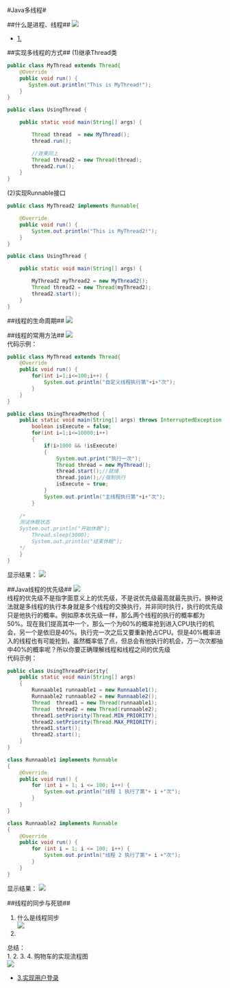 ﻿#Java多线程#

##什么是进程、线程##
![](/学习日志/images/20160715101324.png)<br>
- [1.](../chapter06/src/chapter06/cookies/LastAccessServlet.java)

##实现多线程的方式##
(1)继承Thread类
```java
public class MyThread extends Thread{
    @Override
    public void run() {
       System.out.println("This is MyThread!");
    }
}

public class UsingThread {

    public static void main(String[] args) {

        Thread thread  = new MyThread();
        thread.run();

        //效果同上
        Thread thread2 = new Thread(thread);
        thread2.run();
    }
}

```

(2)实现Runnable接口
```java
public class MyThread2 implements Runnable{

    @Override
    public void run() {
        System.out.println("This is MyThread2!");
    }
}

public class UsingThread {

    public static void main(String[] args) {

        MyThread2 myThread2 = new MyThread2();
        Thread thread2 = new Thread(myThread2);
        thread2.start();
    }
}


```
##线程的生命周期##
![](/学习日志/images/20160715111052.png)<br>

##线程的常用方法##
![](/学习日志/images/20160715111444.png)<br>
代码示例：
```java
public class MyThread extends Thread{
    @Override
    public void run() {
        for(int i=1;i<=100;i++) {
            System.out.println("自定义线程执行第"+i+"次");
        }
    }
}

public class UsingThreadMethod {
    public static void main(String[] args) throws InterruptedException {
        boolean isExecute = false;
        for(int i=1;i<=10000;i++)
        {
            if(i>1000 && !isExecute)
            {
                System.out.print("执行一次");
                Thread thread = new MyThread();
                thread.start();//就绪
                thread.join();//强制执行
                isExecute = true;
            }
            System.out.println("主线程执行第"+i+"次");
        }
	
	/*
	测试休眠状态
	System.out.println("开始休眠");
        Thread.sleep(3000);
        System.out.println("结束休眠");
	*/
    }
}

```
显示结果：
![](/学习日志/images/20160715143525.png)

##Java线程的优先级##
![](/学习日志/images/20160715113630.png)<br>
线程的优先级不是指字面意义上的优先级，不是说优先级最高就最先执行。换种说法就是多线程的执行本身就是多个线程的交换执行，并非同时执行，执行的优先级只是他执行的概率。例如原本优先级一样，那么两个线程的执行的概率都为50%。现在我们提高其中一个，那么一个为60%的概率抢到进入CPU执行的机会，另一个是依旧是40%。执行完一次之后又要重新抢占CPU。但是40%概率进入的线程也有可能抢到，虽然概率低了点，但总会有他执行的机会，万一次次都抽中40%的概率呢？所以你要正确理解线程和线程之间的优先级  
代码示例：
```java
public class UsingThreadPriority{
    public static void main(String[] args)
    {
        Runnaable1 runnaable1 = new Runnaable1();
        Runnaable2 runnaable2 = new Runnaable2();
        Thread  thread1 = new Thread(runnaable1);
        Thread  thread2 = new Thread(runnaable2);
        thread1.setPriority(Thread.MIN_PRIORITY);
        thread2.setPriority(Thread.MAX_PRIORITY);
        thread1.start();
        thread2.start();
    }
}

class Runnaable1 implements Runnable
{
    @Override
    public void run() {
        for (int i = 1; i <= 100; i++) {
            System.out.println("线程 1 执行了第"+ i +"次");
        }
    }
}

class Runnaable2 implements Runnable
{
    @Override
    public void run() {
        for (int i = 1; i <= 100; i++) {
            System.out.println("线程 2 执行了第"+ i +"次");
        }
    }
}
```
显示结果：
![](/学习日志/images/20160715150413.png)

##线程的同步与死锁##
1. 什么是线程同步  
![](/学习日志/images/20160715150950.png)<br>
2.

总结：  
1.
2.
3.
4.
购物车的实现流程图<br>
![](/学习日志/images/20160713111451.png)<br>
- [3.实现用户登录](../chapter06/src/chapter06/)

